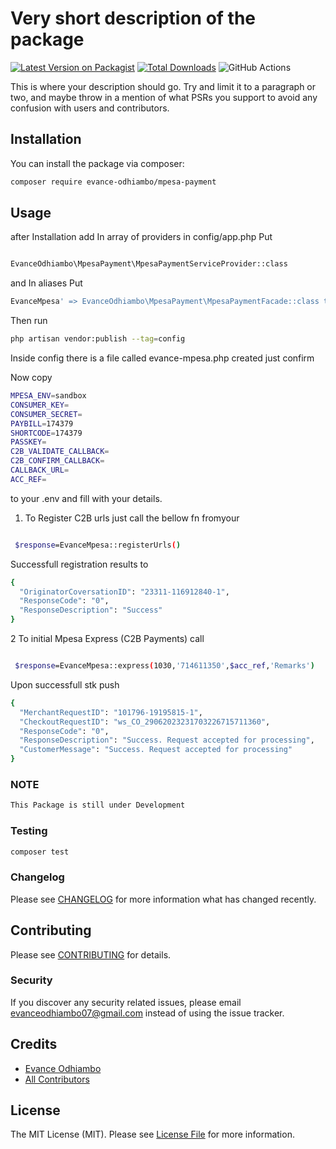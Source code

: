# Very short description of the package

[![Latest Version on Packagist](https://img.shields.io/packagist/v/evance-odhiambo/mpesa-payment.svg?style=flat-square)](https://packagist.org/packages/evance-odhiambo/mpesa-payment)
[![Total Downloads](https://img.shields.io/packagist/dt/evance-odhiambo/mpesa-payment.svg?style=flat-square)](https://packagist.org/packages/evance-odhiambo/mpesa-payment)
![GitHub Actions](https://github.com/evance-odhiambo/mpesa-payment/actions/workflows/main.yml/badge.svg)

This is where your description should go. Try and limit it to a paragraph or two, and maybe throw in a mention of what PSRs you support to avoid any confusion with users and contributors.

## Installation

You can install the package via composer:

```bash
composer require evance-odhiambo/mpesa-payment
```

## Usage

after Installation add In array of providers in config/app.php Put

```bash

EvanceOdhiambo\MpesaPayment\MpesaPaymentServiceProvider::class

```
and  In aliases Put

```bash
EvanceMpesa' => EvanceOdhiambo\MpesaPayment\MpesaPaymentFacade::class to aliases
```

Then run 

```bash
php artisan vendor:publish --tag=config 
```

Inside config there is a file called evance-mpesa.php created just confirm

Now copy 

```bash
MPESA_ENV=sandbox
CONSUMER_KEY=
CONSUMER_SECRET=
PAYBILL=174379
SHORTCODE=174379
PASSKEY=
C2B_VALIDATE_CALLBACK=
C2B_CONFIRM_CALLBACK=
CALLBACK_URL=
ACC_REF=

```

to your .env and fill with your details.

1. To Register C2B urls just call the bellow fn fromyour 

```bash

 $response=EvanceMpesa::registerUrls()

```

Successfull registration results to


```bash
{
  "OriginatorCoversationID": "23311-116912840-1",
  "ResponseCode": "0",
  "ResponseDescription": "Success"
}
```




2 To initial Mpesa Express (C2B Payments) call

```bash

 $response=EvanceMpesa::express(1030,'714611350',$acc_ref,'Remarks')

```

Upon successfull stk push


```bash
{
  "MerchantRequestID": "101796-19195815-1",
  "CheckoutRequestID": "ws_CO_29062023231703226715711360",
  "ResponseCode": "0",
  "ResponseDescription": "Success. Request accepted for processing",
  "CustomerMessage": "Success. Request accepted for processing"
}

```

### NOTE

```bash
This Package is still under Development
```




### Testing

```bash
composer test
```

### Changelog

Please see [CHANGELOG](CHANGELOG.md) for more information what has changed recently.

## Contributing

Please see [CONTRIBUTING](CONTRIBUTING.md) for details.

### Security

If you discover any security related issues, please email evanceodhiambo07@gmail.com instead of using the issue tracker.

## Credits

-   [Evance Odhiambo](https://github.com/Evanda-crypto)
-   [All Contributors](../../contributors)

## License

The MIT License (MIT). Please see [License File](LICENSE.md) for more information.

